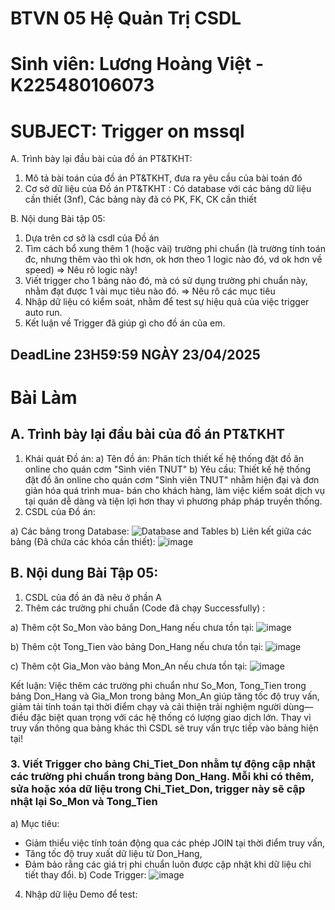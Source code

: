 # BTVN 05 Hệ Quản Trị CSDL
# Sinh viên: Lương Hoàng Việt - K225480106073

# SUBJECT: Trigger on mssql

A. Trình bày lại đầu bài của đồ án PT&TKHT:
1. Mô tả bài toán của đồ án PT&TKHT, 
   đưa ra yêu cầu của bài toán đó
2. Cơ sở dữ liệu của Đồ án PT&TKHT :
   Có database với các bảng dữ liệu cần thiết (3nf),
   Các bảng này đã có PK, FK, CK cần thiết
 
B. Nội dung Bài tập 05:
1. Dựa trên cơ sở là csdl của Đồ án
2. Tìm cách bổ xung thêm 1 (hoặc vài) trường phi chuẩn
   (là trường tính toán đc, nhưng thêm vào thì ok hơn,
    ok hơn theo 1 logic nào đó, vd ok hơn về speed)
   => Nêu rõ logic này!
3. Viết trigger cho 1 bảng nào đó, 
   mà có sử dụng trường phi chuẩn này,
   nhằm đạt được 1 vài mục tiêu nào đó.
   => Nêu rõ các mục tiêu 
4. Nhập dữ liệu có kiểm soát, 
   nhằm để test sự hiệu quả của việc trigger auto run.
5. Kết luận về Trigger đã giúp gì cho đồ án của em.
## DeadLine 23H59:59 NGÀY 23/04/2025
# Bài Làm
## A. Trình bày lại đầu bài của đồ án PT&TKHT
1. Khái quát Đồ án:
a) Tên đồ án: Phân tích thiết kế hệ thống đặt đồ ăn online cho quán cơm "Sinh viên TNUT"
b) Yêu cầu: Thiết kế hệ thống đặt đồ ăn online cho quán cơm "Sinh viên TNUT" nhằm hiện đại và đơn giản hóa quá trình mua- bán cho khách hàng, làm việc kiểm soát dịch vụ tại quán dễ dàng và tiện lợi hơn thay vì phương pháp pháp truyền thống.
2. CSDL của Đồ án:

a) Các bảng trong Database: ![Database and Tables](https://github.com/user-attachments/assets/59efd06b-e811-408e-9a78-23c02b7e5e12)
b) Liên kết giữa các bảng (Đã chứa các khóa cần thiết): ![image](https://github.com/user-attachments/assets/fd781342-f221-42a3-9d89-0eb208e6b473)
## B. Nội dung Bài Tập 05:
1. CSDL của đồ án đã nêu ở phần A
2. Thêm các trường phi chuẩn (Code đã chạy Successfully) :

a) Thêm cột So_Mon vào bảng Don_Hang nếu chưa tồn tại: ![image](https://github.com/user-attachments/assets/71efe1cf-d282-4cc7-a9ea-e6fd59c423b6)

b) Thêm cột Tong_Tien vào bảng Don_Hang nếu chưa tồn tại: ![image](https://github.com/user-attachments/assets/eabfeeb4-17cd-4ac1-a19f-90dd2231a452)

c) Thêm cột Gia_Mon vào bảng Mon_An nếu chưa tồn tại: ![image](https://github.com/user-attachments/assets/61f992c5-ad7f-40aa-8fad-d97123f01c8f)

Kết luận: Việc thêm các trường phi chuẩn như So_Mon, Tong_Tien trong bảng Don_Hang và Gia_Mon trong bảng Mon_An giúp tăng tốc độ truy vấn, giảm tải tính toán tại thời điểm chạy và cải thiện trải nghiệm người dùng—điều đặc biệt quan trọng với các hệ thống có lượng giao dịch lớn. Thay vì truy vấn thông qua bảng khác thì CSDL sẽ truy vấn trực tiếp vào bảng hiện tại!
### 3. Viết Trigger cho bảng Chi_Tiet_Don nhằm tự động cập nhật các trường phi chuẩn trong bảng Don_Hang. Mỗi khi có thêm, sửa hoặc xóa dữ liệu trong Chi_Tiet_Don, trigger này sẽ cập nhật lại So_Mon và Tong_Tien
a) Mục tiêu:
- Giảm thiểu việc tính toán động qua các phép JOIN tại thời điểm truy vấn,
- Tăng tốc độ truy xuất dữ liệu từ Don_Hang,
- Đảm bảo rằng các giá trị phi chuẩn luôn được cập nhật khi dữ liệu chi tiết thay đổi.
b) Code Trigger: ![image](https://github.com/user-attachments/assets/346d3694-b935-4fd8-9f95-4915a72b7904)
4. Nhập dữ liệu Demo để test: 



 






 
